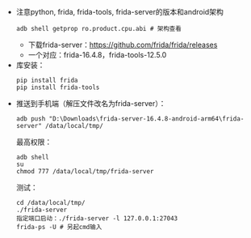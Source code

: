 - 注意python, frida, frida-tools, frida-server的版本和android架构
  ```
  adb shell getprop ro.product.cpu.abi # 架构查看
  ```
  - 下载frida-server：https://github.com/frida/frida/releases
  - 一个对应：frida-16.4.8，frida-tools-12.5.0
- 库安装：
  ```
  pip install frida
  pip install frida-tools
  ```
- 推送到手机端（解压文件改名为frida-server）：
  ```
  adb push "D:\Downloads\frida-server-16.4.8-android-arm64\frida-server" /data/local/tmp/
  ```
  最高权限：
  ```
  adb shell
  su
  chmod 777 /data/local/tmp/frida-server
  ```
  测试：
  ```
  cd /data/local/tmp/
  ./frida-server
  指定端口启动：./frida-server -l 127.0.0.1:27043
  frida-ps -U # 另起cmd输入
  ```

